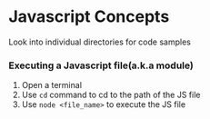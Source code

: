 # Javascript Concepts
Look into individual directories for code samples

### Executing a Javascript file(a.k.a module)
1. Open a terminal
2. Use `cd` command to cd to the path of the JS file
3. Use `node <file_name>` to execute the JS file
